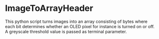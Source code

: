 # ImageToArrayHeader
This python script turns images into an array consisting of bytes where each bit determines whether an OLED pixel for instance is turned on or off. A greyscale threshold value is passed as terminal parameter.
